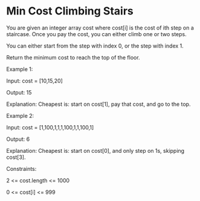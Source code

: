 #  Min Cost Climbing Stairs

You are given an integer array cost where cost[i] is the cost of ith step on a staircase. Once you pay the cost, you can either climb one or two steps.

You can either start from the step with index 0, or the step with index 1.

Return the minimum cost to reach the top of the floor.

 

Example 1:

Input: cost = [10,15,20]

Output: 15

Explanation: Cheapest is: start on cost[1], pay that cost, and go to the top.

Example 2:

Input: cost = [1,100,1,1,1,100,1,1,100,1]

Output: 6

Explanation: Cheapest is: start on cost[0], and only step on 1s, skipping cost[3].
 

Constraints:

2 <= cost.length <= 1000

0 <= cost[i] <= 999
